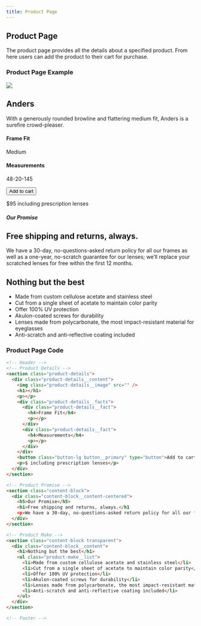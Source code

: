 ```yaml
---
title: Product Page
---
```

<style>
  .pp-content {
    max-width: 100%;
  }
</style>

## Product Page
The product page provides all the details about a specified product.  From here
users can add the product to their cart for purchase.

### Product Page Example
<div class="library__example">
  <!-- Header -->
  <!-- Product Details -->
  <section class="product-details">
    <div class="product-details__content">
      <img class="product-details__image" src="https://i.warbycdn.com/s/l/2cf79264ebbf7c7b750600d64bc123484280fc68/2000x1000.jpg" />
      <h1>Anders</h1>
      <p>With a generously rounded browline and flattering medium fit, Anders is a surefire crowd-pleaser.</p>
      <div class="product-details__facts">
        <div class="product-details__fact">
          <h4>Frame Fit</h4>
          <p>Medium</p>
        </div>
        <div class="product-details__fact">
          <h4>Measurements</h4>
          <p>48-20-145</p>
        </div>
      </div>
      <button class="button-lg button__primary" type="button">Add to cart</button>
      <p>$95 including prescription lenses</p>
    </div>
  </section>

  <!-- Product Promise -->
  <section class="content-block">
    <div class="content-block__content-centered">
      <h5>Our Promise</h5>
      <h1>Free shipping and returns, always.</h1
      <p>We have a 30-day, no-questions-asked return policy for all our frames as well as a one-year, no-scratch guarantee for our lenses; we’ll replace your scratched lenses for free within the first 12 months.</p>
    </div>
  </section>

  <!-- Product Make -->
  <section class="content-block transparent">
    <div class="content-block__content">
      <h1>Nothing but the best</h1>
      <ul class="product-make__list">
        <li>Made from custom cellulose acetate and stainless steel</li>
        <li>Cut from a single sheet of acetate to maintain color parity</li>
        <li>Offer 100% UV protection</li>
        <li>Akulon-coated screws for durability</li>
        <li>Lenses made from polycarbonate, the most impact-resistant material for eyeglasses</li>
        <li>Anti-scratch and anti-reflective coating included</li>
      </ul>
    </div>
  </section>

  <!-- Footer -->
</div>

### Product Page Code
```html
<!-- Header -->
<!-- Product Details -->
<section class="product-details">
  <div class="product-details__content">
    <img class="product-details__image" src="" />
    <h1></h1>
    <p></p>
    <div class="product-details__facts">
      <div class="product-details__fact">
        <h4>Frame Fit</h4>
        <p></p>
      </div>
      <div class="product-details__fact">
        <h4>Measurements</h4>
        <p></p>
      </div>
    </div>
    <button class="button-lg button__primary" type="button">Add to cart</button>
    <p>$ including prescription lenses</p>
  </div>
</section>

<!-- Product Promise -->
<section class="content-block">
  <div class="content-block__content-centered">
    <h5>Our Promise</h5>
    <h1>Free shipping and returns, always.</h1
    <p>We have a 30-day, no-questions-asked return policy for all our frames as well as a one-year, no-scratch guarantee for our lenses; we’ll replace your scratched lenses for free within the first 12 months.</p>
  </div>
</section>

<!-- Product Make -->
<section class="content-block transparent">
  <div class="content-block__content">
    <h1>Nothing but the best</h1>
    <ul class="product-make__list">
      <li>Made from custom cellulose acetate and stainless steel</li>
      <li>Cut from a single sheet of acetate to maintain color parity</li>
      <li>Offer 100% UV protection</li>
      <li>Akulon-coated screws for durability</li>
      <li>Lenses made from polycarbonate, the most impact-resistant material for eyeglasses</li>
      <li>Anti-scratch and anti-reflective coating included</li>
    </ul>
  </div>
</section>

<!-- Footer -->
```
